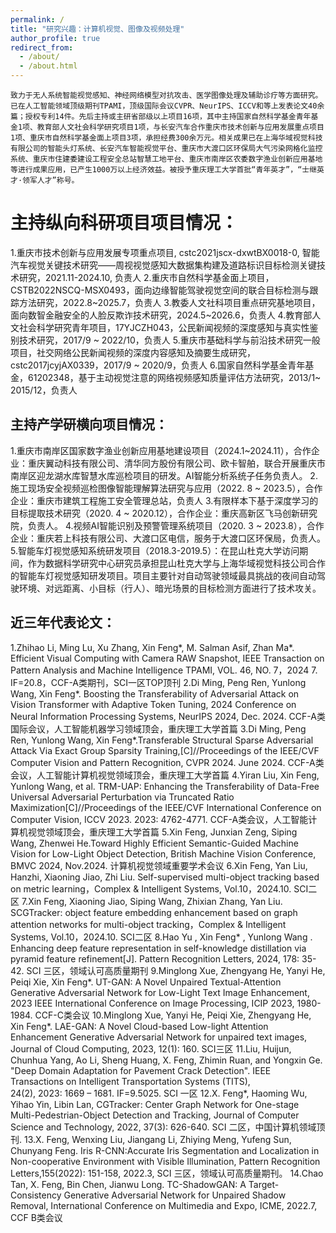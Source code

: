 ```yaml
---
permalink: /
title: "研究兴趣：计算机视觉、图像及视频处理"
author_profile: true
redirect_from: 
  - /about/
  - /about.html
---
```



    致力于无人系统智能视觉感知、神经网络模型对抗攻击、医学图像处理及辅助诊疗等方面研究。已在人工智能领域顶级期刊TPAMI，顶级国际会议CVPR、NeurIPS、ICCV和等上发表论文40余篇；授权专利14件。先后主持或主研省部级以上项目16项，其中主持国家自然科学基金青年基金1项、教育部人文社会科学研究项目1项，与长安汽车合作重庆市技术创新与应用发展重点项目1项、重庆市自然科学基金面上项目3项，承担经费300余万元。相关成果已在上海华域视觉科技有限公司的智能头灯系统、长安汽车智能视觉平台、重庆市大渡口区环保局大气污染网格化监控系统、重庆市住建委建设工程安全总站智慧工地平台、重庆市南岸区农委数字渔业创新应用基地等进行成果应用，已产生1000万以上经济效益。被授予重庆理工大学首批“青年英才”，“士继英才·领军人才”称号。

主持纵向科研项目项目情况：
======
1.重庆市技术创新与应用发展专项重点项目, cstc2021jscx-dxwtBX0018-0, 智能汽车视觉关键技术研究——周视视觉感知大数据集构建及道路标识目标检测关键技术研究，2021.11-2024.10, 负责人
2.重庆市自然科学基金面上项目，CSTB2022NSCQ-MSX0493，面向边缘智能驾驶视觉空间的联合目标检测与跟踪方法研究，2022.8~2025.7，负责人
3.教委人文社科项目重点研究基地项目，面向数智金融安全的人脸反欺诈技术研究，2024.5~2026.6，负责人
4.教育部人文社会科学研究青年项目，17YJCZH043，公民新闻视频的深度感知与真实性鉴别技术研究，2017/9 ~ 2022/10，负责人
5.重庆市基础科学与前沿技术研究一般项目，社交网络公民新闻视频的深度内容感知及摘要生成研究，cstc2017jcyjAX0339，2017/9 ~ 2020/9，负责人
6.国家自然科学基金青年基金，61202348，基于主动视觉注意的网络视频感知质量评估方法研究，2013/1~ 2015/12，负责人

主持产学研横向项目情况：
------
1.重庆市南岸区国家数字渔业创新应用基地建设项目（2024.1~2024.11），合作企业：重庆翼动科技有限公司、清华同方股份有限公司、欧卡智舶，联合开展重庆市南岸区迎龙湖水库智慧水库巡检项目的研发。AI智能分析系统子任务负责人。
2.施工现场安全视频巡检图像智能理解算法研究与应用（2022. 8 ~ 2023.5），合作企业：重庆市建筑工程施工安全管理总站，负责人
3.有限样本下基于深度学习的目标提取技术研究（2020. 4 ~ 2020.12），合作企业：重庆高新区飞马创新研究院，负责人。
4.视频AI智能识别及预警管理系统项目（2020. 3 ~ 2023.8），合作企业：重庆若上科技有限公司、大渡口区电信，服务于大渡口区环保局，负责人。
5.智能车灯视觉感知系统研发项目（2018.3-2019.5）：在昆山杜克大学访问期间，作为数据科学研究中心研究员承担昆山杜克大学与上海华域视觉科技公司合作的智能车灯视觉感知研发项目。项目主要针对自动驾驶领域最具挑战的夜间自动驾驶环境、对远距离、小目标（行人）、暗光场景的目标检测方面进行了技术攻关。

近三年代表论文：
------
1.Zhihao Li, Ming Lu, Xu Zhang, Xin Feng*, M. Salman Asif, Zhan Ma*. Efficient Visual Computing with Camera RAW Snapshot, IEEE Transaction on Pattern Analysis and Machine Intelligence TPAMI, VOL. 46, NO. 7，2024 7.  IF=20.8，CCF-A类期刊，SCI一区TOP顶刊
2.Di Ming, Peng Ren, Yunlong Wang, Xin Feng*. Boosting the Transferability of Adversarial Attack on Vision Transformer with Adaptive Token Tuning, 2024 Conference on Neural Information Processing Systems, NeurIPS 2024, Dec. 2024. CCF-A类国际会议，人工智能机器学习领域顶会，重庆理工大学首篇
3.Di Ming, Peng Ren, Yunlong Wang, Xin Feng*.Transferable Structural Sparse Adversarial Attack Via Exact Group Sparsity Training,[C]//Proceedings of the IEEE/CVF Computer Vision and Pattern Recognition, CVPR 2024. June 2024. CCF-A类会议，人工智能计算机视觉领域顶会，重庆理工大学首篇
4.Yiran Liu, Xin Feng, Yunlong Wang, et al. TRM-UAP: Enhancing the Transferability of Data-Free Universal Adversarial Perturbation via Truncated Ratio Maximization[C]//Proceedings of the IEEE/CVF International Conference on Computer Vision, ICCV 2023. 2023: 4762-4771. CCF-A类会议，人工智能计算机视觉领域顶会，重庆理工大学首篇
5.Xin Feng, Junxian Zeng, Siping Wang, Zhenwei He.Toward Highly Efficient Semantic-Guided Machine Vision for Low-Light Object Detection, British Machine Vision Conference, BMVC 2024, Nov.2024. 计算机视觉领域重要学术会议
6.Xin Feng, Yan Liu, Hanzhi, Xiaoning Jiao, Zhi Liu. Self-supervised multi-object tracking based on metric learning，Complex & Intelligent Systems, Vol.10，2024.10. SCI二区
7.Xin Feng, Xiaoning Jiao, Siping Wang, Zhixian Zhang, Yan Liu. SCGTracker: object feature embedding enhancement based on graph attention networks for multi-object tracking，Complex & Intelligent Systems, Vol.10，2024.10. SCI二区
8.Hao Yu , Xin Feng* , Yunlong Wang . Enhancing deep feature representation in self-knowledge distillation via pyramid feature refinement[J]. Pattern Recognition Letters, 2024, 178: 35-42. SCI 三区，领域认可高质量期刊
9.Minglong Xue, Zhengyang He, Yanyi He, Peiqi Xie, Xin Feng*. UT-GAN: A Novel Unpaired Textual-Attention Generative Adversarial Network for Low-Light Text Image Enhancement, 2023 IEEE International Conference on Image Processing, ICIP 2023, 1980-1984. CCF-C类会议
10.Minglong Xue, Yanyi He, Peiqi Xie, Zhengyang He, Xin Feng*. LAE-GAN: A Novel Cloud-based Low-light Attention Enhancement Generative Adversarial Network for unpaired text images, Journal of Cloud Computing, 2023, 12(1): 160. SCI三区
11.Liu, Huijun, Chunhua Yang, Ao Li, Sheng Huang, X. Feng, Zhimin Ruan, and Yongxin Ge. "Deep Domain Adaptation for Pavement Crack Detection". IEEE Transactions on Intelligent Transportation Systems (TITS), 24(2), 2023: 1669 – 1681. IF=9.5025. SCI 一区
12.X. Feng*, Haoming Wu, Yihao Yin, Libin Lan, CGTracker: Center Graph Network for One-stage Multi-Pedestrian-Object Detection and Tracking, Journal of Computer Science and Technology, 2022, 37(3): 626-640. SCI 二区，中国计算机领域顶刊.
13.X. Feng, Wenxing Liu, Jiangang Li, Zhiying Meng, Yufeng Sun, Chunyang Feng. Iris R-CNN:Accurate Iris Segmentation and Localization in Non-cooperative Environment with Visible Illumination, Pattern Recognition Letters,155(2022): 151-158, 2022.3, SCI 三区，领域认可高质量期刊。
14.Chao Tan, X. Feng, Bin Chen, Jianwu Long. TC-ShadowGAN: A Target-Consistency Generative Adversarial Network for Unpaired Shadow Removal, International Conference on Multimedia and Expo, ICME,  2022.7, CCF B类会议
